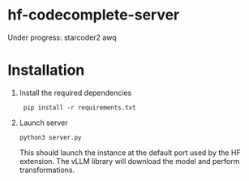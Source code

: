 # hf-codecomplete-server

Under progress:
    starcoder2 awq

# Installation 

1. Install the required dependencies
   
        pip install -r requirements.txt

2. Launch server
   
       python3 server.py

   This should launch the instance at the default port used by the HF extension. The vLLM library will download the model and perform transformations.
